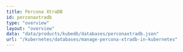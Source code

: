 ```yaml
---
title: Percona XtraDB
id: perconaxtradb
type: "overview"
layout: "overview"
data: "data/products/kubedb/databases/perconaxtradb.json"
url: "/kubernetes/databases/manage-percona-xtradb-in-kubernetes"
---
```

